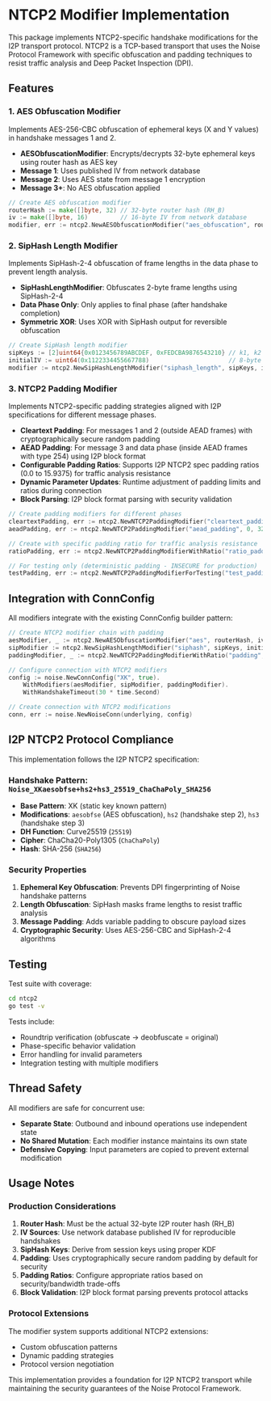# NTCP2 Modifier Implementation

This package implements NTCP2-specific handshake modifications for the I2P transport protocol. NTCP2 is a TCP-based transport that uses the Noise Protocol Framework with specific obfuscation and padding techniques to resist traffic analysis and Deep Packet Inspection (DPI).

## Features

### 1. AES Obfuscation Modifier

Implements AES-256-CBC obfuscation of ephemeral keys (X and Y values) in handshake messages 1 and 2.

- **AESObfuscationModifier**: Encrypts/decrypts 32-byte ephemeral keys using router hash as AES key
- **Message 1**: Uses published IV from network database
- **Message 2**: Uses AES state from message 1 encryption
- **Message 3+**: No AES obfuscation applied

```go
// Create AES obfuscation modifier
routerHash := make([]byte, 32) // 32-byte router hash (RH_B)
iv := make([]byte, 16)         // 16-byte IV from network database
modifier, err := ntcp2.NewAESObfuscationModifier("aes_obfuscation", routerHash, iv)
```

### 2. SipHash Length Modifier

Implements SipHash-2-4 obfuscation of frame lengths in the data phase to prevent length analysis.

- **SipHashLengthModifier**: Obfuscates 2-byte frame lengths using SipHash-2-4
- **Data Phase Only**: Only applies to final phase (after handshake completion)
- **Symmetric XOR**: Uses XOR with SipHash output for reversible obfuscation

```go
// Create SipHash length modifier
sipKeys := [2]uint64{0x0123456789ABCDEF, 0xFEDCBA9876543210} // k1, k2
initialIV := uint64(0x1122334455667788)                      // 8-byte IV
modifier := ntcp2.NewSipHashLengthModifier("siphash_length", sipKeys, initialIV)
```

### 3. NTCP2 Padding Modifier

Implements NTCP2-specific padding strategies aligned with I2P specifications for different message phases.

- **Cleartext Padding**: For messages 1 and 2 (outside AEAD frames) with cryptographically secure random padding
- **AEAD Padding**: For message 3 and data phase (inside AEAD frames with type 254) using I2P block format
- **Configurable Padding Ratios**: Supports I2P NTCP2 spec padding ratios (0.0 to 15.9375) for traffic analysis resistance
- **Dynamic Parameter Updates**: Runtime adjustment of padding limits and ratios during connection
- **Block Parsing**: I2P block format parsing with security validation

```go
// Create padding modifiers for different phases
cleartextPadding, err := ntcp2.NewNTCP2PaddingModifier("cleartext_padding", 4, 16, false)
aeadPadding, err := ntcp2.NewNTCP2PaddingModifier("aead_padding", 0, 32, true)

// Create with specific padding ratio for traffic analysis resistance
ratioPadding, err := ntcp2.NewNTCP2PaddingModifierWithRatio("ratio_padding", 4, 64, true, 1.0) // 100% padding

// For testing only (deterministic padding - INSECURE for production)
testPadding, err := ntcp2.NewNTCP2PaddingModifierForTesting("test_padding", 4, 16, false)
```

## Integration with ConnConfig

All modifiers integrate with the existing ConnConfig builder pattern:

```go
// Create NTCP2 modifier chain with padding
aesModifier, _ := ntcp2.NewAESObfuscationModifier("aes", routerHash, iv)
sipModifier := ntcp2.NewSipHashLengthModifier("siphash", sipKeys, initialIV)
paddingModifier, _ := ntcp2.NewNTCP2PaddingModifierWithRatio("padding", 4, 32, false, 0.5) // 50% padding ratio

// Configure connection with NTCP2 modifiers
config := noise.NewConnConfig("XK", true).
    WithModifiers(aesModifier, sipModifier, paddingModifier).
    WithHandshakeTimeout(30 * time.Second)

// Create connection with NTCP2 modifications
conn, err := noise.NewNoiseConn(underlying, config)
```

## I2P NTCP2 Protocol Compliance

This implementation follows the I2P NTCP2 specification:

### Handshake Pattern: `Noise_XKaesobfse+hs2+hs3_25519_ChaChaPoly_SHA256`

- **Base Pattern**: XK (static key known pattern)
- **Modifications**: `aesobfse` (AES obfuscation), `hs2` (handshake step 2), `hs3` (handshake step 3)
- **DH Function**: Curve25519 (`25519`)
- **Cipher**: ChaCha20-Poly1305 (`ChaChaPoly`)
- **Hash**: SHA-256 (`SHA256`)

### Security Properties

1. **Ephemeral Key Obfuscation**: Prevents DPI fingerprinting of Noise handshake patterns
2. **Length Obfuscation**: SipHash masks frame lengths to resist traffic analysis
3. **Message Padding**: Adds variable padding to obscure payload sizes
4. **Cryptographic Security**: Uses AES-256-CBC and SipHash-2-4 algorithms

## Testing

Test suite with coverage:

```bash
cd ntcp2
go test -v
```

Tests include:
- Roundtrip verification (obfuscate → deobfuscate = original)
- Phase-specific behavior validation
- Error handling for invalid parameters
- Integration testing with multiple modifiers

## Thread Safety

All modifiers are safe for concurrent use:
- **Separate State**: Outbound and inbound operations use independent state
- **No Shared Mutation**: Each modifier instance maintains its own state
- **Defensive Copying**: Input parameters are copied to prevent external modification

## Usage Notes

### Production Considerations

1. **Router Hash**: Must be the actual 32-byte I2P router hash (RH_B)
2. **IV Sources**: Use network database published IV for reproducible handshakes
3. **SipHash Keys**: Derive from session keys using proper KDF
4. **Padding**: Uses cryptographically secure random padding by default for security
5. **Padding Ratios**: Configure appropriate ratios based on security/bandwidth trade-offs
6. **Block Validation**: I2P block format parsing prevents protocol attacks

### Protocol Extensions

The modifier system supports additional NTCP2 extensions:
- Custom obfuscation patterns
- Dynamic padding strategies  
- Protocol version negotiation

This implementation provides a foundation for I2P NTCP2 transport while maintaining the security guarantees of the Noise Protocol Framework.
